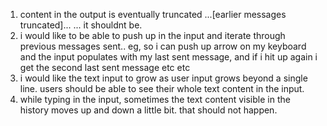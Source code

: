 1. content in the output is eventually truncated ...[earlier messages truncated]... ... it shouldnt be.
2. i would like to be able to push up in the input and iterate through previous messages sent.. eg, so i can push up arrow on my keyboard and the input populates with my last sent message, and if i hit up again i get the second last sent message etc etc
3. i would like the text input to grow as user input grows beyond a single line. users should be able to see their whole text content in the input.
4. while typing in the input, sometimes the text content visible in the history moves up and down a little bit. that should not happen.